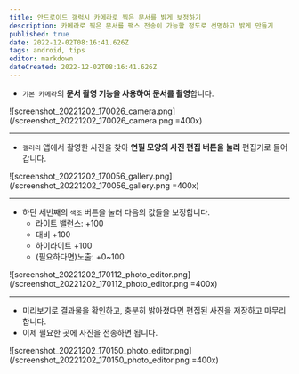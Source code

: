 ```yaml
---
title: 안드로이드 갤럭시 카메라로 찍은 문서를 밝게 보정하기
description: 카메라로 찍은 문서를 팩스 전송이 가능할 정도로 선명하고 밝게 만들기
published: true
date: 2022-12-02T08:16:41.626Z
tags: android, tips
editor: markdown
dateCreated: 2022-12-02T08:16:41.626Z
---
```


- `기본 카메라`의 **문서 촬영 기능을 사용하여 문서를 촬영**합니다.

![screenshot_20221202_170026_camera.png](/screenshot_20221202_170026_camera.png =400x)

---

- `갤러리` 앱에서 촬영한 사진을 찾아 **연필 모양의 사진 편집 버튼을 눌러** 편집기로 들어갑니다. 

![screenshot_20221202_170056_gallery.png](/screenshot_20221202_170056_gallery.png =400x)

---

- 하단 세번째의 `색조` 버튼을 눌러 다음의 값들을 보정합니다.
  - 라이트 밸런스: +100
  - 대비 +100
  - 하이라이트 +100
  - (필요하다면)노출: +0~100

![screenshot_20221202_170112_photo_editor.png](/screenshot_20221202_170112_photo_editor.png =400x)

---

- 미리보기로 결과물을 확인하고, 충분히 밝아졌다면 편집된 사진을 저장하고 마무리합니다.
- 이제 필요한 곳에 사진을 전송하면 됩니다.

![screenshot_20221202_170150_photo_editor.png](/screenshot_20221202_170150_photo_editor.png =400x)
